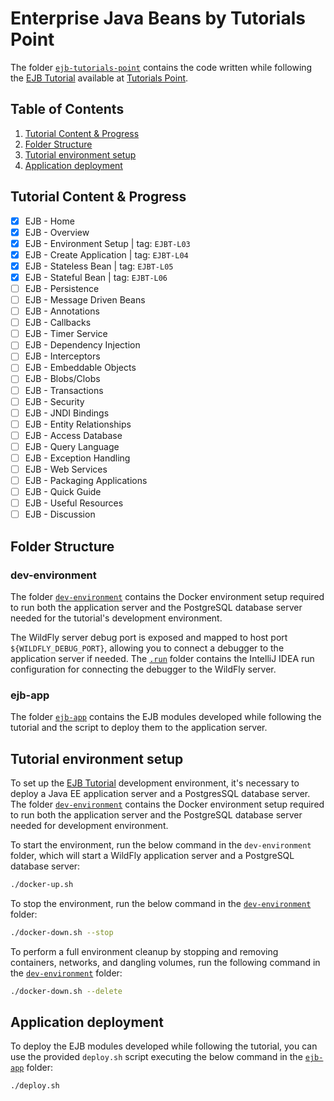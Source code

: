 # Enterprise Java Beans by Tutorials Point

The folder [`ejb-tutorials-point`](../ejb-tutorials-point) contains the code written while following
the [EJB Tutorial](https://www.tutorialspoint.com/ejb/index.htm)
available at [Tutorials Point](https://www.tutorialspoint.com/).

## Table of Contents

1. [Tutorial Content & Progress](#tutorial-content--progress)
2. [Folder Structure](#folder-structure) 
3. [Tutorial environment setup](#tutorial-environment-setup)
4. [Application deployment](#application-deployment)

## Tutorial Content & Progress

- [x] EJB - Home
- [x] EJB - Overview
- [x] EJB - Environment Setup | tag: `EJBT-L03`
- [x] EJB - Create Application | tag: `EJBT-L04`
- [x] EJB - Stateless Bean | tag: `EJBT-L05`
- [x] EJB - Stateful Bean | tag: `EJBT-L06`
- [ ] EJB - Persistence
- [ ] EJB - Message Driven Beans
- [ ] EJB - Annotations
- [ ] EJB - Callbacks
- [ ] EJB - Timer Service
- [ ] EJB - Dependency Injection
- [ ] EJB - Interceptors
- [ ] EJB - Embeddable Objects
- [ ] EJB - Blobs/Clobs
- [ ] EJB - Transactions
- [ ] EJB - Security
- [ ] EJB - JNDI Bindings
- [ ] EJB - Entity Relationships
- [ ] EJB - Access Database
- [ ] EJB - Query Language
- [ ] EJB - Exception Handling
- [ ] EJB - Web Services
- [ ] EJB - Packaging Applications
- [ ] EJB - Quick Guide
- [ ] EJB - Useful Resources
- [ ] EJB - Discussion

## Folder Structure

### dev-environment

The folder [`dev-environment`](./dev-environment) contains the Docker environment setup required to run both
the application server and the PostgreSQL database server needed for the tutorial's development environment.

The WildFly server debug port is exposed and mapped to host port `${WILDFLY_DEBUG_PORT}`, allowing you to connect
a debugger to the application server if needed. The [`.run`](./ejb-app/.run) folder contains the IntelliJ IDEA
run configuration for connecting the debugger to the WildFly server.

### ejb-app

The folder [`ejb-app`](./ejb-app) contains the EJB modules developed while following the tutorial and the script
to deploy them to the application server.

## Tutorial environment setup

To set up the [EJB Tutorial](https://www.tutorialspoint.com/ejb/index.htm) development environment, it's necessary to
deploy a Java EE application server and a PostgresSQL database server. The folder [`dev-environment`](dev-environment)
contains the Docker environment setup required to run both the application server and the PostgreSQL database server
needed for development environment.

To start the environment, run the below command in the `dev-environment` folder, which will start
a WildFly application server and a PostgreSQL database server:

```bash
./docker-up.sh
```

To stop the environment, run the below command in the [`dev-environment`](./dev-environment) folder:

```bash
./docker-down.sh --stop
```

To perform a full environment cleanup by stopping and removing containers, networks, and dangling volumes,
run the following command in the  [`dev-environment`](./dev-environment) folder:

```bash
./docker-down.sh --delete
```
## Application deployment

To deploy the EJB modules developed while following the tutorial, you can use the provided `deploy.sh` script
executing the below command in the [`ejb-app`](./ejb-app) folder:

```bash
./deploy.sh
```
